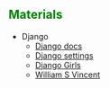 ## <span style="color:green">Materials</span>
- Django
    - [Django docs](https://docs.djangoproject.com/en/4.0/)
    - [Django settings](https://docs.djangoproject.com/en/3.2/ref/settings/#allowed-hosts)
    - [Django Girls](https://tutorial.djangogirls.org/en/)
    - [William S Vincent](https://wsvincent.com/books/)
